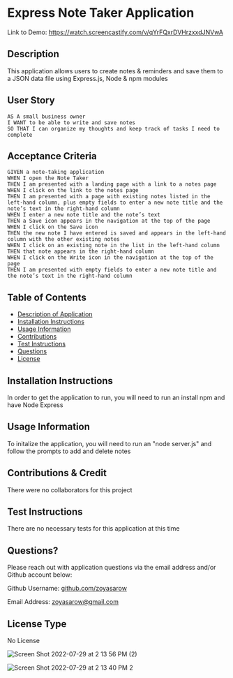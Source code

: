 
# Express Note Taker Application

Link to Demo: https://watch.screencastify.com/v/qYrFQxrDVHrzxxdJNVwA

## Description 
This application allows users to create notes & reminders and save them to a JSON data file using Express.js, Node & npm modules

## User Story

```
AS A small business owner
I WANT to be able to write and save notes
SO THAT I can organize my thoughts and keep track of tasks I need to complete
```

## Acceptance Criteria

```
GIVEN a note-taking application
WHEN I open the Note Taker
THEN I am presented with a landing page with a link to a notes page
WHEN I click on the link to the notes page
THEN I am presented with a page with existing notes listed in the left-hand column, plus empty fields to enter a new note title and the note’s text in the right-hand column
WHEN I enter a new note title and the note’s text
THEN a Save icon appears in the navigation at the top of the page
WHEN I click on the Save icon
THEN the new note I have entered is saved and appears in the left-hand column with the other existing notes
WHEN I click on an existing note in the list in the left-hand column
THEN that note appears in the right-hand column
WHEN I click on the Write icon in the navigation at the top of the page
THEN I am presented with empty fields to enter a new note title and the note’s text in the right-hand column
```

## Table of Contents
* [Description of Application](#description)
* [Installation Instructions](#installation-instructions)
* [Usage Information](#usage-information)
* [Contributions](#contributions)
* [Test Instructions](#test-instructions)
* [Questions](#questions)
* [License](#license)
      
## Installation Instructions 
In order to get the application to run, you will need to run an install npm and have Node Express 
      
## Usage Information 
To initalize the application, you will need to run an "node server.js" and follow the prompts to add and delete notes
        
## Contributions & Credit 
There were no collaborators for this project
      
## Test Instructions
There are no necessary tests for this application at this time
     
## Questions?
Please reach out with application questions via the email address and/or Github account below:

Github Username: [github.com/zoyasarow](https://github.com/zoyasarow)

Email Address: zoyasarow@gmail.com
      
## License Type
No License 

![Screen Shot 2022-07-29 at 2 13 56 PM (2)](https://user-images.githubusercontent.com/101853202/181837191-8c65ac1e-f3b6-4770-81d9-248b78bf10ac.png)

![Screen Shot 2022-07-29 at 2 13 40 PM 2](https://user-images.githubusercontent.com/101853202/181837213-bfa46871-1d6e-4ecf-a747-22c20708025f.png)
